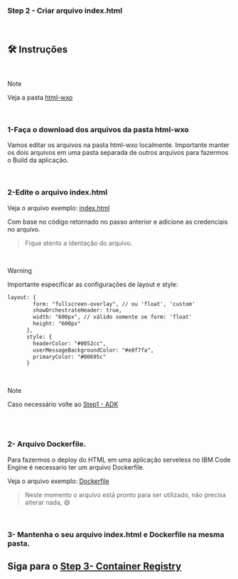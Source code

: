 ### Step 2 -   Criar arquivo index.html
<br>

## 🛠️ Instruções

<br>

> [!NOTE] 
>Veja a pasta [html-wxo](../html-wxo)
<br>

### 1-Faça o download dos arquivos da pasta html-wxo
Vamos editar os arquivos na pasta html-wxo localmente. 
Importante manter os dois arquivos em uma pasta separada de outros arquivos para fazermos o Build da aplicação. 


<br>


### 2-Edite o arquivo index.html 
Veja o arquivo exemplo: [index.html](../html-wxo/index.html)

Com base no código retornado no passo anterior e adicione as credenciais no arquivo. 


>Fique atento a identação do arquivo.
<br>


>[!WARNING]
>Importante especificar as configurações de layout e style:

```html
layout: {
        form: "fullscreen-overlay", // ou 'float', 'custom'
        showOrchestrateHeader: true,
        width: "600px", // válido somente se form: 'float'
        height: "600px"
      },
      style: {
        headerColor: "#0052cc",
        userMessageBackgroundColor: "#e0f7fa",
        primaryColor: "#00695c"
      }
```

<br>

> [!NOTE] 
>Caso necessário volte ao [Step1 - ADK](docs/Step1-ADK.md)

<br><br>

### 2- Arquivo Dockerfile. 
Para fazermos o deploy do HTML em uma aplicação serveless no IBM Code Engine é necessario ter um arquivo Dockerfile. 

Veja o arquivo exemplo: [Dockerfile](html-wxo/Dockerfile)
> Neste momento o arquivo está pronto para ser utilizado, não precisa alterar nada, :smile:
<br>

### 3- Mantenha o seu arquivo index.html e Dockerfile na mesma pasta. 

Siga para o [Step 3- Container Registry](Step3-ContainerRegistry.md)
---

